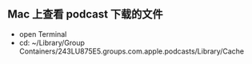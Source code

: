 ## Mac 上查看 podcast 下载的文件

- open Terminal
- cd: ~/Library/Group Containers/243LU875E5.groups.com.apple.podcasts/Library/Cache